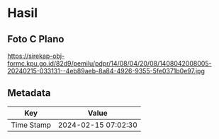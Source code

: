 # Hasil

## Foto C Plano

https://sirekap-obj-formc.kpu.go.id/82d9/pemilu/pdpr/14/08/04/20/08/1408042008005-20240215-033131--4eb89aeb-8a84-4926-9355-5fe0371b0e97.jpg


## Metadata

| Key        | Value               |
| ---------- | ------------------- |
| Time Stamp | 2024-02-15 07:02:30 |



